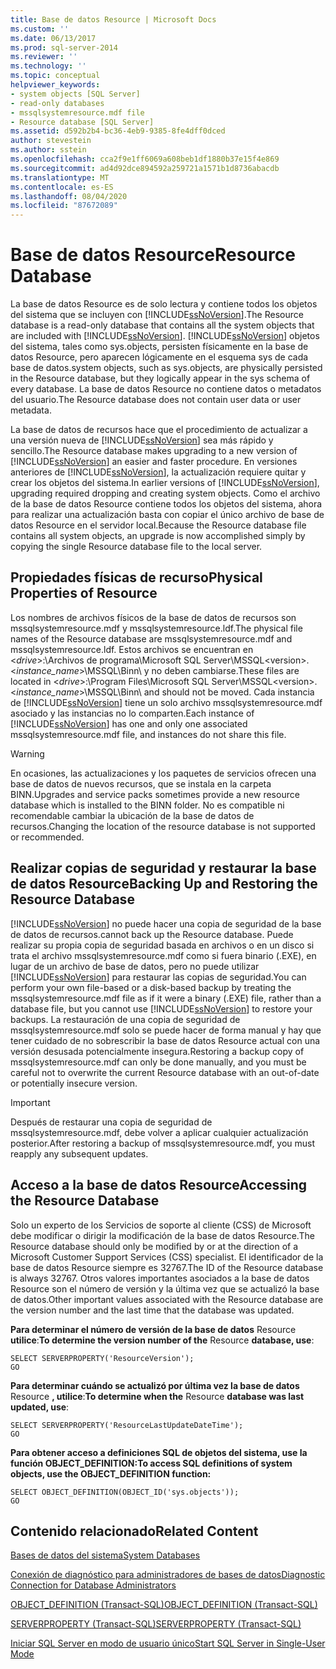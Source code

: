 ```yaml
---
title: Base de datos Resource | Microsoft Docs
ms.custom: ''
ms.date: 06/13/2017
ms.prod: sql-server-2014
ms.reviewer: ''
ms.technology: ''
ms.topic: conceptual
helpviewer_keywords:
- system objects [SQL Server]
- read-only databases
- mssqlsystemresource.mdf file
- Resource database [SQL Server]
ms.assetid: d592b2b4-bc36-4eb9-9385-8fe4dff0dced
author: stevestein
ms.author: sstein
ms.openlocfilehash: cca2f9e1ff6069a608beb1df1880b37e15f4e869
ms.sourcegitcommit: ad4d92dce894592a259721a1571b1d8736abacdb
ms.translationtype: MT
ms.contentlocale: es-ES
ms.lasthandoff: 08/04/2020
ms.locfileid: "87672089"
---
```

# <a name="resource-database"></a><span data-ttu-id="07b8f-102">Base de datos Resource</span><span class="sxs-lookup"><span data-stu-id="07b8f-102">Resource Database</span></span>
  <span data-ttu-id="07b8f-103">La base de datos Resource es de solo lectura y contiene todos los objetos del sistema que se incluyen con [!INCLUDE[ssNoVersion](../../includes/ssnoversion-md.md)].</span><span class="sxs-lookup"><span data-stu-id="07b8f-103">The Resource database is a read-only database that contains all the system objects that are included with [!INCLUDE[ssNoVersion](../../includes/ssnoversion-md.md)].</span></span> [!INCLUDE[ssNoVersion](../../includes/ssnoversion-md.md)] <span data-ttu-id="07b8f-104">objetos del sistema, tales como sys.objects, persisten físicamente en la base de datos Resource, pero aparecen lógicamente en el esquema sys de cada base de datos.</span><span class="sxs-lookup"><span data-stu-id="07b8f-104">system objects, such as sys.objects, are physically persisted in the Resource database, but they logically appear in the sys schema of every database.</span></span> <span data-ttu-id="07b8f-105">La base de datos Resource no contiene datos o metadatos del usuario.</span><span class="sxs-lookup"><span data-stu-id="07b8f-105">The Resource database does not contain user data or user metadata.</span></span>  
  
 <span data-ttu-id="07b8f-106">La base de datos de recursos hace que el procedimiento de actualizar a una versión nueva de [!INCLUDE[ssNoVersion](../../includes/ssnoversion-md.md)] sea más rápido y sencillo.</span><span class="sxs-lookup"><span data-stu-id="07b8f-106">The Resource database makes upgrading to a new version of [!INCLUDE[ssNoVersion](../../includes/ssnoversion-md.md)] an easier and faster procedure.</span></span> <span data-ttu-id="07b8f-107">En versiones anteriores de [!INCLUDE[ssNoVersion](../../includes/ssnoversion-md.md)], la actualización requiere quitar y crear los objetos del sistema.</span><span class="sxs-lookup"><span data-stu-id="07b8f-107">In earlier versions of [!INCLUDE[ssNoVersion](../../includes/ssnoversion-md.md)], upgrading required dropping and creating system objects.</span></span> <span data-ttu-id="07b8f-108">Como el archivo de la base de datos Resource contiene todos los objetos del sistema, ahora para realizar una actualización basta con copiar el único archivo de base de datos Resource en el servidor local.</span><span class="sxs-lookup"><span data-stu-id="07b8f-108">Because the Resource database file contains all system objects, an upgrade is now accomplished simply by copying the single Resource database file to the local server.</span></span>  
  
## <a name="physical-properties-of-resource"></a><span data-ttu-id="07b8f-109">Propiedades físicas de recurso</span><span class="sxs-lookup"><span data-stu-id="07b8f-109">Physical Properties of Resource</span></span>  
 <span data-ttu-id="07b8f-110">Los nombres de archivos físicos de la base de datos de recursos son mssqlsystemresource.mdf y mssqlsystemresource.ldf.</span><span class="sxs-lookup"><span data-stu-id="07b8f-110">The physical file names of the Resource database are mssqlsystemresource.mdf and mssqlsystemresource.ldf.</span></span> <span data-ttu-id="07b8f-111">Estos archivos se encuentran en \<*drive*>:\Archivos de programa\Microsoft SQL Server\MSSQL\<version>.\<*instance_name*>\MSSQL\Binn\ y no deben cambiarse.</span><span class="sxs-lookup"><span data-stu-id="07b8f-111">These files are located in \<*drive*>:\Program Files\Microsoft SQL Server\MSSQL\<version>.\<*instance_name*>\MSSQL\Binn\ and should not be moved.</span></span> <span data-ttu-id="07b8f-112">Cada instancia de [!INCLUDE[ssNoVersion](../../includes/ssnoversion-md.md)] tiene un solo archivo mssqlsystemresource.mdf asociado y las instancias no lo comparten.</span><span class="sxs-lookup"><span data-stu-id="07b8f-112">Each instance of [!INCLUDE[ssNoVersion](../../includes/ssnoversion-md.md)] has one and only one associated mssqlsystemresource.mdf file, and instances do not share this file.</span></span>  
  
> [!WARNING]  
>  <span data-ttu-id="07b8f-113">En ocasiones, las actualizaciones y los paquetes de servicios ofrecen una base de datos de nuevos recursos, que se instala en la carpeta BINN.</span><span class="sxs-lookup"><span data-stu-id="07b8f-113">Upgrades and service packs sometimes provide a new resource database which is installed to the BINN folder.</span></span> <span data-ttu-id="07b8f-114">No es compatible ni recomendable cambiar la ubicación de la base de datos de recursos.</span><span class="sxs-lookup"><span data-stu-id="07b8f-114">Changing the location of the resource database is not supported or recommended.</span></span>  
  
## <a name="backing-up-and-restoring-the-resource-database"></a><span data-ttu-id="07b8f-115">Realizar copias de seguridad y restaurar la base de datos Resource</span><span class="sxs-lookup"><span data-stu-id="07b8f-115">Backing Up and Restoring the Resource Database</span></span>  
 [!INCLUDE[ssNoVersion](../../includes/ssnoversion-md.md)] <span data-ttu-id="07b8f-116">no puede hacer una copia de seguridad de la base de datos de recursos.</span><span class="sxs-lookup"><span data-stu-id="07b8f-116">cannot back up the Resource database.</span></span> <span data-ttu-id="07b8f-117">Puede realizar su propia copia de seguridad basada en archivos o en un disco si trata el archivo mssqlsystemresource.mdf como si fuera binario (.EXE), en lugar de un archivo de base de datos, pero no puede utilizar [!INCLUDE[ssNoVersion](../../includes/ssnoversion-md.md)] para restaurar las copias de seguridad.</span><span class="sxs-lookup"><span data-stu-id="07b8f-117">You can perform your own file-based or a disk-based backup by treating the mssqlsystemresource.mdf file as if it were a binary (.EXE) file, rather than a database file, but you cannot use [!INCLUDE[ssNoVersion](../../includes/ssnoversion-md.md)] to restore your backups.</span></span> <span data-ttu-id="07b8f-118">La restauración de una copia de seguridad de mssqlsystemresource.mdf solo se puede hacer de forma manual y hay que tener cuidado de no sobrescribir la base de datos Resource actual con una versión desusada potencialmente insegura.</span><span class="sxs-lookup"><span data-stu-id="07b8f-118">Restoring a backup copy of mssqlsystemresource.mdf can only be done manually, and you must be careful not to overwrite the current Resource database with an out-of-date or potentially insecure version.</span></span>  
  
> [!IMPORTANT]  
>  <span data-ttu-id="07b8f-119">Después de restaurar una copia de seguridad de mssqlsystemresource.mdf, debe volver a aplicar cualquier actualización posterior.</span><span class="sxs-lookup"><span data-stu-id="07b8f-119">After restoring a backup of mssqlsystemresource.mdf, you must reapply any subsequent updates.</span></span>  
  
## <a name="accessing-the-resource-database"></a><span data-ttu-id="07b8f-120">Acceso a la base de datos Resource</span><span class="sxs-lookup"><span data-stu-id="07b8f-120">Accessing the Resource Database</span></span>  
 <span data-ttu-id="07b8f-121">Solo un experto de los Servicios de soporte al cliente (CSS) de Microsoft debe modificar o dirigir la modificación de la base de datos Resource.</span><span class="sxs-lookup"><span data-stu-id="07b8f-121">The Resource database should only be modified by or at the direction of a Microsoft Customer Support Services (CSS) specialist.</span></span> <span data-ttu-id="07b8f-122">El identificador de la base de datos Resource siempre es 32767.</span><span class="sxs-lookup"><span data-stu-id="07b8f-122">The ID of the Resource database is always 32767.</span></span> <span data-ttu-id="07b8f-123">Otros valores importantes asociados a la base de datos Resource son el número de versión y la última vez que se actualizó la base de datos.</span><span class="sxs-lookup"><span data-stu-id="07b8f-123">Other important values associated with the Resource database are the version number and the last time that the database was updated.</span></span>  
  
 <span data-ttu-id="07b8f-124">**Para determinar el número de versión de la base de datos** Resource **utilice**:</span><span class="sxs-lookup"><span data-stu-id="07b8f-124">**To determine the version number of the** Resource **database, use**:</span></span>  
  
```  
SELECT SERVERPROPERTY('ResourceVersion');  
GO  
```  
  
 <span data-ttu-id="07b8f-125">**Para determinar cuándo se actualizó por última vez la base de datos** Resource **, utilice**:</span><span class="sxs-lookup"><span data-stu-id="07b8f-125">**To determine when the** Resource **database was last updated, use**:</span></span>  
  
```  
SELECT SERVERPROPERTY('ResourceLastUpdateDateTime');  
GO  
```  
  
 <span data-ttu-id="07b8f-126">**Para obtener acceso a definiciones SQL de objetos del sistema, use la función OBJECT_DEFINITION:**</span><span class="sxs-lookup"><span data-stu-id="07b8f-126">**To access SQL definitions of system objects, use the OBJECT_DEFINITION function:**</span></span>  
  
```  
SELECT OBJECT_DEFINITION(OBJECT_ID('sys.objects'));  
GO  
```  
  
## <a name="related-content"></a><span data-ttu-id="07b8f-127">Contenido relacionado</span><span class="sxs-lookup"><span data-stu-id="07b8f-127">Related Content</span></span>  
 [<span data-ttu-id="07b8f-128">Bases de datos del sistema</span><span class="sxs-lookup"><span data-stu-id="07b8f-128">System Databases</span></span>](system-databases.md)  
  
 [<span data-ttu-id="07b8f-129">Conexión de diagnóstico para administradores de bases de datos</span><span class="sxs-lookup"><span data-stu-id="07b8f-129">Diagnostic Connection for Database Administrators</span></span>](../../database-engine/configure-windows/diagnostic-connection-for-database-administrators.md)  
  
 [<span data-ttu-id="07b8f-130">OBJECT_DEFINITION &#40;Transact-SQL&#41;</span><span class="sxs-lookup"><span data-stu-id="07b8f-130">OBJECT_DEFINITION &#40;Transact-SQL&#41;</span></span>](/sql/t-sql/functions/object-definition-transact-sql)  
  
 [<span data-ttu-id="07b8f-131">SERVERPROPERTY &#40;Transact-SQL&#41;</span><span class="sxs-lookup"><span data-stu-id="07b8f-131">SERVERPROPERTY &#40;Transact-SQL&#41;</span></span>](/sql/t-sql/functions/serverproperty-transact-sql)  
  
 [<span data-ttu-id="07b8f-132">Iniciar SQL Server en modo de usuario único</span><span class="sxs-lookup"><span data-stu-id="07b8f-132">Start SQL Server in Single-User Mode</span></span>](../../database-engine/configure-windows/start-sql-server-in-single-user-mode.md)  
  
  
